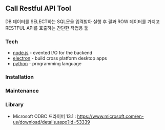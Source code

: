 ## Call Restful API Tool

DB 데이터를 SELECT하는 SQL문을 입력받아 실행 후 결과 ROW 데이터를 가지고  
RESTFUL API를 호출하는 간단한 작업용 툴


### Tech

* [node.js] - evented I/O for the backend
* [electron] - build cross platform desktop apps
* [python] - programming language

### Installation

### Maintenance

### Library

* Microsoft ODBC 드라이버 13.1 : https://www.microsoft.com/en-us/download/details.aspx?id=53339


[//]: # (These are reference links used in the body of this note and get stripped out when the markdown processor does its job. There is no need to format nicely because it shouldn't be seen. Thanks SO - http://stackoverflow.com/questions/4823468/store-comments-in-markdown-syntax)

   [node.js]: <http://nodejs.org>
   [electron]: <https://electron.atom.io>
   [python]: <https://www.python.org>
